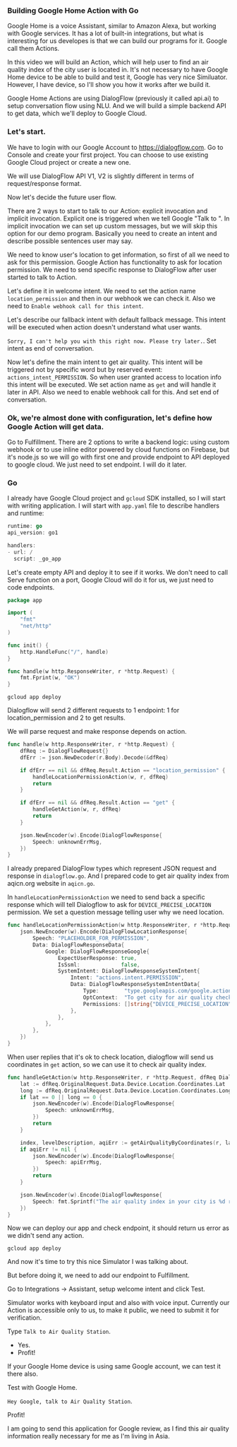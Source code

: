 ### Building Google Home Action with Go

Google Home is a voice Assistant, similar to Amazon Alexa, but working with Google services. It has a lot of built-in integrations, but what is interesting for us developes is that we can build our programs for it. Google call them Actions.

In this video we will build an Action, which will help user to find an air quality index of the city user is located in. It's not necessary to have Google Home device to be able to build and test it, Google has very nice Similuator. However, I have device, so I'll show you how it works after we build it.

Google Home Actions are using DialogFlow (previously it called api.ai) to setup conversation flow using NLU. And we will build a simple backend API to get data, which we'll deploy to Google Cloud.

### Let's start.

We have to login with our Google Account to https://dialogflow.com. Go to Console and create your first project. You can choose to use existing Google Cloud project or create a new one.

We will use DialogFlow API V1, V2 is slightly different in terms of request/response format.

Now let's decide the future user flow.

There are 2 ways to start to talk to our Action: explicit invocation and implicit invocation. Explicit one is triggered when we tell Google "Talk to <action name>". In implicit invocation we can set up custom messages, but we will skip this option for our demo program. Basically you need to create an intent and describe possible sentences user may say.

We need to know user's location to get information, so first of all we need to ask for this permission. Google Action has functionality to ask for location permission. We need to send specific response to DialogFlow after user started to talk to Action.

Let's define it in welcome intent. We need to set the action name `location_permission` and then in our webhook we can check it. Also we need to `Enable webhook call for this intent`.

Let's describe our fallback intent with default fallback message. This intent will be executed when action doesn't understand what user wants.

`Sorry, I can't help you with this right now. Please try later.`. Set intent as end of conversation.

Now let's define the main intent to get air quality. This intent will be triggered not by specific word but by reserved event: `actions_intent_PERMISSION`. So when user granted access to location info this intent will be executed. We set action name as `get` and will handle it later in API. Also we need to enable webhook call for this. And set end of conversation.

### Ok, we're almost done with configuration, let's define how Google Action will get data.

Go to Fulfillment. There are 2 options to write a backend logic: using custom webhook or to use inline editor powered by cloud functions on Firebase, but it's node.js so we will go with first one and provide endpoint to API deployed to google cloud. We just need to set endpoint. I will do it later.

### Go

I already have Google Cloud project and `gcloud` SDK installed, so I will start with writing application. I will start with `app.yaml` file to describe handlers and runtime:

```go
runtime: go
api_version: go1

handlers:
- url: /
  script: _go_app
```

Let's create empty API and deploy it to see if it works. We don't need to call Serve function on a port, Google Cloud will do it for us, we just need to code endpoints.

```go
package app

import (
	"fmt"
	"net/http"
)

func init() {
	http.HandleFunc("/", handle)
}

func handle(w http.ResponseWriter, r *http.Request) {
	fmt.Fprint(w, "OK")
}
```

```
gcloud app deploy
```

Dialogflow will send 2 different requests to 1 endpoint: 1 for location_permission and 2 to get results.

We will parse request and make response depends on action.

```go
func handle(w http.ResponseWriter, r *http.Request) {
	dfReq := DialogFlowRequest{}
	dfErr := json.NewDecoder(r.Body).Decode(&dfReq)

	if dfErr == nil && dfReq.Result.Action == "location_permission" {
		handleLocationPermissionAction(w, r, dfReq)
		return
	}

	if dfErr == nil && dfReq.Result.Action == "get" {
		handleGetAction(w, r, dfReq)
		return
	}

	json.NewEncoder(w).Encode(DialogFlowResponse{
		Speech: unknownErrMsg,
	})
}
```

I already prepared DialogFlow types which represent JSON request and response in `dialogflow.go`. And I prepared code to get air quality index from aqicn.org website in `aqicn.go`.

In `handleLocationPermissionAction` we need to send back a specific response which will tell Dialogflow to ask for `DEVICE_PRECISE_LOCATION` permission. We set a question message telling user why we need location.

```go
func handleLocationPermissionAction(w http.ResponseWriter, r *http.Request, dfReq DialogFlowRequest) {
	json.NewEncoder(w).Encode(DialogFlowLocationResponse{
		Speech: "PLACEHOLDER_FOR_PERMISSION",
		Data: DialogFlowResponseData{
			Google: DialogFlowResponseGoogle{
				ExpectUserResponse: true,
				IsSsml:             false,
				SystemIntent: DialogFlowResponseSystemIntent{
					Intent: "actions.intent.PERMISSION",
					Data: DialogFlowResponseSystemIntentData{
						Type:        "type.googleapis.com/google.actions.v2.PermissionValueSpec",
						OptContext:  "To get city for air quality check",
						Permissions: []string{"DEVICE_PRECISE_LOCATION"},
					},
				},
			},
		},
	})
}
```

When user replies that it's ok to check location, dialogflow will send us coordinates in `get` action, so we can use it to check air quality index.

```go
func handleGetAction(w http.ResponseWriter, r *http.Request, dfReq DialogFlowRequest) {
	lat := dfReq.OriginalRequest.Data.Device.Location.Coordinates.Lat
	long := dfReq.OriginalRequest.Data.Device.Location.Coordinates.Long
	if lat == 0 || long == 0 {
		json.NewEncoder(w).Encode(DialogFlowResponse{
			Speech: unknownErrMsg,
		})
		return
	}

	index, levelDescription, aqiErr := getAirQualityByCoordinates(r, lat, long)
	if aqiErr != nil {
		json.NewEncoder(w).Encode(DialogFlowResponse{
			Speech: apiErrMsg,
		})
		return
	}

	json.NewEncoder(w).Encode(DialogFlowResponse{
		Speech: fmt.Sprintf("The air quality index in your city is %d right now. %s", index, levelDescription),
	})
}
```

Now we can deploy our app and check endpoint, it should return us error as we didn't send any action.

```
gcloud app deploy
```

And now it's time to try this nice Simulator I was talking about.

But before doing it, we need to add our endpoint to Fulfillment.

Go to Integrations -> Assistant, setup welcome intent and click Test.

Simulator works with keyboard input and also with voice input. Currently our Action is accessible only to us, to make it public, we need to submit it for verification.

Type `Talk to Air Quality Station`.
- Yes.
- Profit!

If your Google Home device is using same Google account, we can test it there also.

Test with Google Home.

`Hey Google, talk to Air Quality Station`.

Profit!

I am going to send this application for Google review, as I find this air quality information really necessary for me as I'm living in Asia.